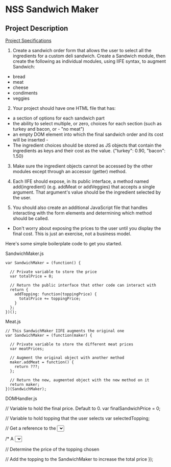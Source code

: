 # NSS Sandwich Maker

## Project Description

[Project Specifications](https://github.com/nashville-software-school/front-end-milestones/blob/master/3-single-page-applications/exercises/SP_JS_IIFE_SANDWICH.md)

1. Create a sandwich order form that allows the user to select all the ingredients for a custom deli sandwich. Create a Sandwich module, then create the following as individual modules, using IIFE syntax, to augment Sandwich:

 - bread
 - meat
 - cheese
 - condiments
 - veggies

2. Your project should have one HTML file that has:

 - a section of options for each sandwich part
 - the ability to select multiple, or zero, choices for each section (such as turkey and bacon, or  - "no meat") 
 - an empty DOM element into which the final sandwich order and its cost will be inserted - 
 - The ingredient choices should be stored as JS objects that contain the ingredients as keys and their cost as the value. {"turkey": 0.90, "bacon": 1.50}

3. Make sure the ingredient objects cannot be accessed by the other modules except through an accessor (getter) method.

4. Each IIFE should expose, in its public interface, a method named add{ingredient} (e.g. addMeat or addVeggies) that accepts a single argument. That argument's value should be the ingredient selected by the user.

5. You should also create an additional JavaScript file that handles interacting with the form elements and determining which method should be called.

 - Don't worry about exposing the prices to the user until you display the final cost. This is just an exercise, not a business model.

Here's some simple boilerplate code to get you started.

SandwichMaker.js
```
var SandwichMaker = (function() {

  // Private variable to store the price
  var totalPrice = 0;

  // Return the public interface that other code can interact with
  return {
    addTopping: function(toppingPrice) {
      totalPrice += toppingPrice;
    }
  };
})();
```

Meat.js
```
// This SandwichMaker IIFE augments the original one
var SandwichMaker = (function(maker) {

  // Private variable to store the different meat prices
  var meatPrices;

  // Augment the original object with another method
  maker.addMeat = function() {
    return ???;
  };

  // Return the new, augmented object with the new method on it
  return maker;
})(SandwichMaker);

```
DOMHandler.js

// Variable to hold the final price. Default to 0.
var finalSandwichPrice = 0;

// Variable to hold topping that the user selects
var selectedTopping;

// Get a reference to the <select> element that has all the meat options
var meatChooser = document.getElementById("meat-chooser");

/* 
  A <select> element broadcasts a change event, so you listen for it
  and get the value of the topping from your augmented IIFE
*/
meatChooser.addEventListener("change", function(event) {
  // Get the value chosen from the DOM
  selectedTopping = event.target.value;

  // Determine the price of the topping chosen

  // Add the topping to the SandwichMaker to increase the total price
});
```